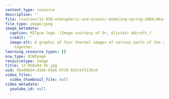 ```yaml
---
content_type: resource
description: ''
file: /courses/12-950-atmospheric-and-oceanic-modeling-spring-2004/d6a40bb4d3ab93e69739b52cef313bcd_12-950s04-th.jpg
file_type: image/jpeg
image_metadata:
  caption: MITgcm logo. (Image courtesy of Dr. Alistair Adcroft.)
  credit: ''
  image-alt: A graphic of four thermal images of various parts of the world composited
    together.
learning_resource_types: []
ocw_type: OCWImage
resourcetype: Image
title: 12-950s04-th.jpg
uid: d6a40bb4-d3ab-93e6-9739-b52cef313bcd
video_files:
  video_thumbnail_file: null
video_metadata:
  youtube_id: null
---
```

